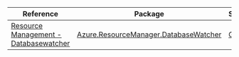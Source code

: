 | Reference | Package | Source |
|---|---|---|
|[Resource Management - Databasewatcher](resourcemanager.databasewatcher-readme.md)|[Azure.ResourceManager.DatabaseWatcher](https://www.nuget.org/packages/Azure.ResourceManager.DatabaseWatcher)|[GitHub](https://github.com/Azure/azure-sdk-for-net/blob/main/sdk/databasewatcher/Azure.ResourceManager.DatabaseWatcher)|

